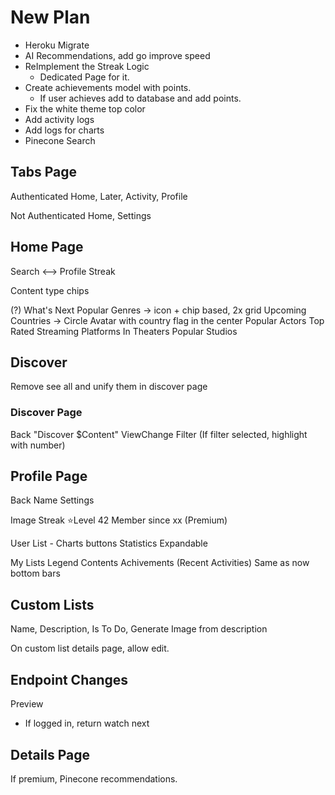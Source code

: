 # New Plan

- Heroku Migrate
- AI Recommendations, add go improve speed
- ReImplement the Streak Logic
  - Dedicated Page for it.
- Create achievements model with points.
  - If user achieves add to database and add points.
- Fix the white theme top color
- Add activity logs
- Add logs for charts
- Pinecone Search

## Tabs Page
Authenticated
Home, Later, Activity, Profile

Not Authenticated
Home, Settings

## Home Page
Search <--> Profile Streak

Content type chips

(?) What's Next
Popular
Genres -> icon + chip based, 2x grid
Upcoming
Countries -> Circle Avatar with country flag in the center
Popular Actors
Top Rated
Streaming Platforms
In Theaters
Popular Studios

## Discover
Remove see all and unify them in discover page

### Discover Page
Back "Discover $Content" ViewChange Filter (If filter selected, highlight with number)

## Profile Page
Back Name Settings

Image Streak
⭐️Level 42
Member since xx (Premium)

User List - Charts buttons
Statistics Expandable

My Lists
Legend Contents
Achivements
(Recent Activities)
Same as now bottom bars

## Custom Lists
Name, Description, Is To Do, Generate Image from description

On custom list details page, allow edit.

## Endpoint Changes
Preview
- If logged in, return watch next

## Details Page
If premium, Pinecone recommendations.
